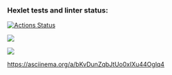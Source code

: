 ### Hexlet tests and linter status:
[![Actions Status](https://github.com/nikolaydlv/frontend-project-46/workflows/hexlet-check/badge.svg)](https://github.com/nikolaydlv/frontend-project-46/actions)

<a href="https://codeclimate.com/github/nikolaydlv/frontend-project-46/maintainability"><img src="https://api.codeclimate.com/v1/badges/4806998a932d095f6d10/maintainability" /></a>

<a href="https://codeclimate.com/github/nikolaydlv/frontend-project-46/test_coverage"><img src="https://api.codeclimate.com/v1/badges/4806998a932d095f6d10/test_coverage" /></a>

https://asciinema.org/a/bKvDunZqbJtUo0xIXu44Oglq4